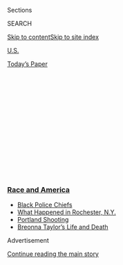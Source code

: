 <div id="app">

<div>

<div>

<div>

<div class="NYTAppHideMasthead css-1q2w90k e1suatyy0">

<div class="section css-ui9rw0 e1suatyy2">

<div class="css-eph4ug er09x8g0">

<div class="css-6n7j50">

</div>

<span class="css-1dv1kvn">Sections</span>

<div class="css-10488qs">

<span class="css-1dv1kvn">SEARCH</span>

</div>

[Skip to content](#site-content)[Skip to site
index](#site-index)

</div>

<div id="masthead-section-label" class="css-1wr3we4 eaxe0e00">

[U.S.](https://www.nytimes3xbfgragh.onion/section/us)

</div>

<div class="css-10698na e1huz5gh0">

</div>

</div>

<div id="masthead-bar-one" class="section hasLinks css-15hmgas e1csuq9d3">

<div class="css-uqyvli e1csuq9d0">

</div>

<div class="css-1uqjmks e1csuq9d1">

</div>

<div class="css-9e9ivx">

[](https://myaccount.nytimes3xbfgragh.onion/auth/login?response_type=cookie&client_id=vi)

</div>

<div class="css-1bvtpon e1csuq9d2">

[Today’s
Paper](https://www.nytimes3xbfgragh.onion/section/todayspaper)

</div>

</div>

</div>

</div>

<div data-aria-hidden="false">

<div id="site-content" data-role="main">

<div>

<div class="css-1aor85t" style="opacity:0.000000001;z-index:-1;visibility:hidden">

<div class="css-1hqnpie">

<div class="css-epjblv">

<span class="css-17xtcya">[U.S.](/section/us)</span><span class="css-x15j1o">|</span><span class="css-fwqvlz">Justice
Dept. to Open Investigation Into Kenosha
Shooting</span>

</div>

<div class="css-k008qs">

<div class="css-1iwv8en">

<span class="css-18z7m18"></span>

<div>

</div>

</div>

<span class="css-1n6z4y">https://nyti.ms/2Qmw9m6</span>

<div class="css-1705lsu">

<div class="css-4xjgmj">

<div class="css-4skfbu" data-role="toolbar" data-aria-label="Social Media Share buttons, Save button, and Comments Panel with current comment count" data-testid="share-tools">

  - 
  - 
  - 
  - 
    
    <div class="css-6n7j50">
    
    </div>

  - 
  - 

</div>

</div>

</div>

</div>

</div>

</div>

<div class="css-13pd83m">

<div class="css-l9svim">

### [<span class="css-pa1jbp"><span class="css-1rxm0ex">Race and</span><span class="css-1rxm0ex"> America</span></span>](https://www.nytimes3xbfgragh.onion/news-event/george-floyd-protests-minneapolis-new-york-los-angeles?name=styln-george-floyd&region=TOP_BANNER&block=storyline_menu_recirc&action=click&pgtype=Article&impression_id=a7969050-f52c-11ea-98f9-eba1273f4363&variant=undefined)

  - <span class="css-1qkutce">[Black Police
    Chiefs](https://www.nytimes3xbfgragh.onion/2020/09/11/us/black-police-chiefs-reform.html?name=styln-george-floyd&region=TOP_BANNER&block=storyline_menu_recirc&action=click&pgtype=Article&impression_id=a7969051-f52c-11ea-98f9-eba1273f4363&variant=undefined)</span>
  - <span class="css-1qkutce">[What Happened in Rochester,
    N.Y.](https://www.nytimes3xbfgragh.onion/2020/09/04/nyregion/rochester-police-daniel-prude.html?name=styln-george-floyd&region=TOP_BANNER&block=storyline_menu_recirc&action=click&pgtype=Article&impression_id=a7969052-f52c-11ea-98f9-eba1273f4363&variant=undefined)</span>
  - <span class="css-1qkutce">[Portland
    Shooting](https://www.nytimes3xbfgragh.onion/2020/08/30/us/portland-shooting-explained.html?name=styln-george-floyd&region=TOP_BANNER&block=storyline_menu_recirc&action=click&pgtype=Article&impression_id=a7969053-f52c-11ea-98f9-eba1273f4363&variant=undefined)</span>
  - <span class="css-1qkutce">[Breonna Taylor’s Life and
    Death](https://www.nytimes3xbfgragh.onion/2020/08/30/us/breonna-taylor-police-killing.html?name=styln-george-floyd&region=TOP_BANNER&block=storyline_menu_recirc&action=click&pgtype=Article&impression_id=a7969054-f52c-11ea-98f9-eba1273f4363&variant=undefined)</span>

</div>

</div>

<div id="top-wrapper" class="css-1sy8kpn">

<div id="top-slug" class="css-l9onyx">

Advertisement

</div>

[Continue reading the main
story](#after-top)

<div class="ad top-wrapper" style="text-align:center;height:100%;display:block;min-height:250px">

<div id="top" class="place-ad" data-position="top" data-size-key="top">

</div>

</div>

<div id="after-top">

</div>

</div>

<div>

<div id="sponsor-wrapper" class="css-1hyfx7x">

<div id="sponsor-slug" class="css-19vbshk">

Supported by

</div>

[Continue reading the main
story](#after-sponsor)

<div id="sponsor" class="ad sponsor-wrapper" style="text-align:center;height:100%;display:block">

</div>

<div id="after-sponsor">

</div>

</div>

<div class="css-186x18t">

</div>

<div class="css-1vkm6nb ehdk2mb0">

# Justice Dept. to Open Investigation Into Kenosha Shooting

</div>

Protesters have poured into the Wisconsin city’s streets after the
shooting of Jacob Blake, a Black father who was partially paralyzed
after a white officer fired at him in front of his children.

![<span class="css-16f3y1r e13ogyst0">Unrest in Kenosha, Wis., continued
after the police shooting of Jacob Blake, a Black resident. Peaceful
demonstrations earlier in the day gave way to chaos as law enforcement
faced off with
protesters.</span><span class="css-cch8ym"><span class="css-1dv1kvn">Credit</span><span class="css-cnj6d5 e1z0qqy90" itemprop="copyrightHolder"><span class="css-1ly73wi e1tej78p0">Credit...</span><span>Stephen
Maturen/Reuters</span></span></span>](https://static01.graylady3jvrrxbe.onion/images/2020/08/26/us/26hpkenosha/26hpkenosha-videoSixteenByNine3000.jpg)

<div class="css-18e8msd">

<div class="css-pdw9fk epjyd6m0">

<div class="css-1txwxcy ey68jwv0" data-aria-hidden="true">

[![Julie
Bosman](https://static01.graylady3jvrrxbe.onion/images/2018/11/09/multimedia/author-julie-bosman/author-julie-bosman-thumbLarge.png
"Julie Bosman")](https://www.nytimes3xbfgragh.onion/by/julie-bosman)[![Sarah
Mervosh](https://static01.graylady3jvrrxbe.onion/images/2018/07/18/multimedia/author-sarah-mervosh/author-sarah-mervosh-thumbLarge-v3.png
"Sarah Mervosh")](https://www.nytimes3xbfgragh.onion/by/sarah-mervosh)

</div>

<div class="css-1baulvz">

By [<span class="css-1baulvz" itemprop="name">Julie
Bosman</span>](https://www.nytimes3xbfgragh.onion/by/julie-bosman) and
[<span class="css-1baulvz last-byline" itemprop="name">Sarah
Mervosh</span>](https://www.nytimes3xbfgragh.onion/by/sarah-mervosh)

</div>

</div>

  - 
    
    <div class="css-ld3wwf e16638kd2">
    
    Published Aug. 26, 2020Updated Sept. 8,
    2020
    
    </div>

  - 
    
    <div class="css-4xjgmj">
    
    <div class="css-pvvomx" data-role="toolbar" data-aria-label="Social Media Share buttons, Save button, and Comments Panel with current comment count" data-testid="share-tools">
    
      - 
      - 
      - 
      - 
        
        <div class="css-6n7j50">
        
        </div>
    
      - 
      - 
    
    </div>
    
    </div>

</div>

</div>

<div class="section meteredContent css-1r7ky0e" name="articleBody" itemprop="articleBody">

<div class="css-1fanzo5 StoryBodyCompanionColumn">

<div class="css-53u6y8">

KENOSHA, Wis. — The Justice Department on Wednesday announced a civil
rights investigation into the [police
shooting](https://www.nytimes3xbfgragh.onion/2020/09/08/us/salt-lake-city-autism-shooting.html)
of a Black man in Kenosha, Wis., as new details emerged in the case, a
white teenager who confronted
[demonstrators](https://www.nytimes3xbfgragh.onion/2020/09/02/upshot/trump-democratic-cities.html)
was arrested in connection with two deaths, and protests spread to
athletes in three pro sports leagues.

Protesters have poured into Kenosha’s streets to decry the shooting of
Jacob Blake, a Black father who was partially paralyzed after a white
officer fired at him in front of his children. The authorities released
new details of the case on Wednesday that gave a clearer picture of why
police officers confronted Mr. Blake, who they said had a knife.

Amid the ire over the shooting of Mr. Blake, some in Kenosha have
torched buildings, and the authorities have fired tear gas in an effort
to clear the streets. Counterprotesters have also emerged, and gunfire
broke out along one crowded, dark street late Tuesday, sending
bystanders fleeing into parking lots and screaming in terror.

</div>

</div>

<div>

</div>

<div class="css-1fanzo5 StoryBodyCompanionColumn">

<div class="css-53u6y8">

The violence that broke out came as demonstrators scuffled with a group
of men carrying long guns who said they were protecting the area from
looting. The authorities were investigating whether the white teenager
who was arrested on Wednesday, identified as Kyle Rittenhouse, 17, was
part of a vigilante group. His social media accounts appeared to show an
intense affinity for guns, law enforcement and [President
Trump](https://www.buzzfeednews.com/article/ellievhall/kenosha-suspect-kyle-rittenhouse-trump-rally).
(The Trump campaign said Mr. Rittenhouse “had nothing to do” with the
president’s re-election effort.)

</div>

</div>

<div class="css-1fanzo5 StoryBodyCompanionColumn">

<div class="css-53u6y8">

The fatal shooting followed a tense night of standoffs between the
police and demonstrators and escalated a situation that had drawn the
attention of Mr. Trump, who is in the third day of the Republican
National Convention and has sought to portray Democratic cities as rife
with violence and crime.

Protests over the shooting of Mr. Blake also expanded to sports, where
the [N.B.A. postponed multiple playoff
games](https://www.nytimes3xbfgragh.onion/2020/08/26/sports/basketball/nba-boycott-bucks-magic-blake-shooting.html)
on Wednesday after the Milwaukee Bucks boycotted their matchup with the
Orlando Magic. The athletes’ protests [quickly
spread](https://www.nytimes3xbfgragh.onion/2020/08/26/sports/basketball/nba-boycott-bucks-magic-blake-shooting.html)to
Major League Baseball, the W.N.B.A., Major League Soccer and the
professional tennis tour.

Mr. Rittenhouse was arrested in Antioch, Ill., and faces a charge of
first-degree intentional homicide, according to a court document from
Lake County, Ill. Antioch is about 30 minutes southwest of Kenosha, just
over the Illinois line. Two men, a 26-year-old and a 36-year-old from
Kenosha County, were killed, the authorities said, and a third person
was injured.

Kenosha has become the latest flashpoint in a summer of unrest that
began with the police killing of George Floyd in Minneapolis and set off
soul searching across the country as well as protests, some of which
have turned violent.

</div>

</div>

<div class="css-1fanzo5 StoryBodyCompanionColumn">

<div class="css-53u6y8">

Mr. Trump [tweeted on
Wednesday](https://twitter.com/realDonaldTrump/status/1298671451030073344?s=20)
that he planned to deploy federal law enforcement officials to Kenosha
and that Gov. Tony Evers, a Democrat, had agreed to the help.

“I will be sending federal law enforcement and the National Guard to
Kenosha, WI to restore LAW and ORDER\!” he wrote on Twitter. He also
wrote: “We will NOT stand for looting, arson, violence, and lawlessness
on American streets,”

Mr. Trump is fighting for support in swing states like Wisconsin, which
had surprised many in 2016 by giving him its electoral votes.

Mr. Trump’s campaign also issued a statement distancing itself from Mr.
Rittenhouse, saying he had “nothing to do with our campaign.”

</div>

</div>

<div class="css-79elbk" data-testid="photoviewer-wrapper">

<div class="css-z3e15g" data-testid="photoviewer-wrapper-hidden">

</div>

<div class="css-1a48zt4 ehw59r15" data-testid="photoviewer-children">

![<span class="css-16f3y1r e13ogyst0" data-aria-hidden="true">Two
members of the Wisconsin National Guard talk to a police officer, left,
during a third night of unrest following the shooting of Jacob Blake by
police officers, in Kenosha, Wis.,
Tuesday.</span><span class="css-cnj6d5 e1z0qqy90" itemprop="copyrightHolder"><span class="css-1ly73wi e1tej78p0">Credit...</span><span>Tannen
Maury/EPA, via
Shutterstock</span></span>](https://static01.graylady3jvrrxbe.onion/images/2020/08/26/us/26WISCONSIN-natlguard/merlin_176187774_197b2e73-0af1-413b-8f91-97cd084cb5cc-articleLarge.jpg?quality=75&auto=webp&disable=upscale)

</div>

</div>

<div class="css-1fanzo5 StoryBodyCompanionColumn">

<div class="css-53u6y8">

Mr. Evers on Wednesday announced that his office was sending more
members of the Wisconsin National Guard to Kenosha — the numbers have
grown to 500 from about 125 earlier in the week — as protests have
intensified. On Tuesday, Mr. Evers declined federal assistance from the
White House, his office said, but additional conversations took place on
Wednesday.

It was uncertain what federal assistance Mr. Evers had been offered and
details of any federal involvement were uncertain late Wednesday, though
an official in Mr. Evers’s office indicated that some level of help had
been accepted.

</div>

</div>

<div class="css-1fanzo5 StoryBodyCompanionColumn">

<div class="css-53u6y8">

“The federal government is planning to assist in facilitating
conversations with other state partners and provide F.B.I. support to
our state response,” Britt Cudaback, Mr. Evers’s deputy communications
director, said in a written statement.

Officials on Wednesday for the first time identified the Kenosha police
officer who fired at Mr. Blake as Rusten Sheskey, who has been with the
department for seven years. Officer Sheskey and two other officers who
were present at the shooting have been placed on administrative leave as
the Wisconsin Division of Criminal Investigation investigates the case,
which officials provided new details of on Wednesday evening.

Officers were responding to a domestic complaint on Sunday afternoon
when they attempted to arrest Mr. Blake, state officials said. They used
a Taser on Mr. Blake but it failed to stop him, and Officer Sheskey then
fired his gun seven times into Mr. Blake’s back.

According to state officials, Mr. Blake admitted that he possessed a
knife; a knife was later recovered from the driver’s-side floorboard of
Mr. Blake’s car. There were no other weapons in the vehicle.

The Wisconsin attorney general, Josh Kaul, said he could not comment on
the role of the knife or whether officers instructed Mr. Blake to drop
it before the officer opened fire.

Ben Crump, a lawyer for Mr. Blake’s family, said in a statement that Mr.
Blake had not posed any threat to police officers on Sunday, and denied
that he was carrying a knife. “Jacob did nothing to provoke police,” Mr.
Crump said. “He was a great father and was only intending to get his
children out of a volatile situation.”

Michael D. Graveley, the Kenosha County district attorney, said the
prosecutor’s office would decide whether criminal charges were warranted
once the Wisconsin Division of Criminal Investigation completes its
inquiry. “I ask for as much patience as our times allow,” he said.

</div>

</div>

<div class="css-1fanzo5 StoryBodyCompanionColumn">

<div class="css-53u6y8">

Until Wednesday, much of what was known of the shooting was from video
footage taken by a neighbor that showed Mr. Blake being shot in the back
as he tried to get into his car.

Kenosha officials vowed not to let the violence that has unfolded since
Sunday continue. They announced that a curfew, which has been moved up
to 7 p.m., would extend through the weekend. “It’s something we have to
do,” Sheriff David Beth said.

</div>

</div>

![<span class="css-16f3y1r e13ogyst0">The Wisconsin Division of Criminal
Investigation will lead the inquiry into the shooting of Jacob Blake as
part of a standard process by the state, Kenosha’s police chief
said.</span>](https://static01.graylady3jvrrxbe.onion/images/2020/08/26/us/politics/26wisconsin-police-chief-image/26wisconsin-police-chief-image-videoSixteenByNine3000.png)

<div class="css-1fanzo5 StoryBodyCompanionColumn">

<div class="css-53u6y8">

On Tuesday night, loosely organized demonstrations had taken place in a
shifting, hourslong standoff between the police and protesters. Early in
the night, protesters assembled outside a newly erected metal barrier
protecting a county courthouse downtown and threw water bottles, rocks
and fireworks at officers.

The police responded with tear gas and rubber bullets, repeatedly
warning the crowd through a bullhorn that they were violating the city
curfew of 8 p.m. and risking arrest. The crowd was eventually forced out
of the park with tear gas and onto city streets, where the standoff
continued.

Many protesters left the area, but others lingered and walked to a gas
station several blocks away. There, a group of men with guns stood
outside, promising to protect the property and verbally sparring with
the arriving protesters. As the night stretched on, the gas station
became a tense gathering spot, with bystanders watching from parked cars
and people milling around in the street, arguing and occasionally
shoving one another.

Police officers had crept closer to the area in armored trucks, urging
the people who were still there to go home.

</div>

</div>

<div class="css-1fanzo5 StoryBodyCompanionColumn">

<div class="css-53u6y8">

Then, near midnight, shots rang out.

Video footage from the scene of the shooting appears to show Mr.
Rittenhouse running and then firing his gun, striking a man in the head.
He then flees and is chased by bystanders before tripping, falling to
the ground and shooting another man.

“I’ve had people saying, ‘Why don’t you deputize citizens?’” Sheriff
Beth said. “This is why you don’t deputize citizens with guns to protect
Kenosha.”

The protests of the shooting of Mr. Blake have reverberated far beyond
Kenosha: Demonstrators in other cities have chanted his name, and
protests in cities like Madison, Wis., have intensified since the police
shooting.

In Florida, the N.B.A. postponement was an extraordinary escalation of
how players have demonstrated for social causes this season, with
numerous athletes speaking out against systemic racism and police
brutality.

The boycott was quickly followed by the postponement of two more N.B.A.
playoff games scheduled for Wednesday night, and other leagues also took
notice: W.N.B.A. players refused to play in their games and two Major
League Baseball games were called off because athletes chose not to
participate.

“WE DEMAND CHANGE,” the Los Angeles Lakers superstar [LeBron James wrote
on Twitter](https://twitter.com/KingJames/status/1298721240748711936).
“SICK OF
IT.”

</div>

</div>

<div class="css-79elbk" data-testid="photoviewer-wrapper">

<div class="css-z3e15g" data-testid="photoviewer-wrapper-hidden">

</div>

<div class="css-1a48zt4 ehw59r15" data-testid="photoviewer-children">

<div class="css-1xdhyk6 erfvjey0">

<span class="css-1ly73wi e1tej78p0">Image</span>

<div class="css-zjzyr8">

<div data-testid="lazyimage-container" style="height:257.77777777777777px">

</div>

</div>

</div>

<span class="css-16f3y1r e13ogyst0" data-aria-hidden="true">Black Lives
Matter supporters march through Kenosha Tuesday during unrest following
the police shooting of Jacob
Blake.</span><span class="css-cnj6d5 e1z0qqy90" itemprop="copyrightHolder"><span class="css-1ly73wi e1tej78p0">Credit...</span><span>Alyssa
Schukar for The New York Times</span></span>

</div>

</div>

<div class="css-1fanzo5 StoryBodyCompanionColumn">

<div class="css-53u6y8">

The postponement also affected first-round games between the Lakers and
the Portland Trail Blazers, and between the Oklahoma City Thunder and
the Houston Rockets.

</div>

</div>

<div class="css-1fanzo5 StoryBodyCompanionColumn">

<div class="css-53u6y8">

Players from the Boston Celtics and the Toronto Raptors said on
Wednesday that they were considering boycotting the first game of their
series on Thursday night, and that some had raised the possibility of
leaving the N.B.A.’s restricted site at Walt Disney World near Orlando,
Fla., where the league is playing out its season in quarantine because
of the coronavirus pandemic.

Julie Bosman reported from Kenosha, and Sarah Mervosh from New York.
Marc Stein and Sopan Deb contributed reporting from Lake Buena Vista,
Fla., Katie Benner from Washington, and Annie Karni from North Haven,
Maine. Sheelagh McNeill contributed research.

</div>

</div>

<div>

</div>

</div>

<div>

</div>

<div>

</div>

<div>

</div>

<div>

<div id="bottom-wrapper" class="css-1ede5it">

<div id="bottom-slug" class="css-l9onyx">

Advertisement

</div>

[Continue reading the main
story](#after-bottom)

<div id="bottom" class="ad bottom-wrapper" style="text-align:center;height:100%;display:block;min-height:90px">

</div>

<div id="after-bottom">

</div>

</div>

</div>

</div>

</div>

## Site Index

<div>

</div>

## Site Information Navigation

  - [© <span>2020</span> <span>The New York Times
    Company</span>](https://help.nytimes3xbfgragh.onion/hc/en-us/articles/115014792127-Copyright-notice)

<!-- end list -->

  - [NYTCo](https://www.nytco.com/)
  - [Contact
    Us](https://help.nytimes3xbfgragh.onion/hc/en-us/articles/115015385887-Contact-Us)
  - [Work with us](https://www.nytco.com/careers/)
  - [Advertise](https://nytmediakit.com/)
  - [T Brand Studio](http://www.tbrandstudio.com/)
  - [Your Ad
    Choices](https://www.nytimes3xbfgragh.onion/privacy/cookie-policy#how-do-i-manage-trackers)
  - [Privacy](https://www.nytimes3xbfgragh.onion/privacy)
  - [Terms of
    Service](https://help.nytimes3xbfgragh.onion/hc/en-us/articles/115014893428-Terms-of-service)
  - [Terms of
    Sale](https://help.nytimes3xbfgragh.onion/hc/en-us/articles/115014893968-Terms-of-sale)
  - [Site
    Map](https://spiderbites.nytimes3xbfgragh.onion)
  - [Help](https://help.nytimes3xbfgragh.onion/hc/en-us)
  - [Subscriptions](https://www.nytimes3xbfgragh.onion/subscription?campaignId=37WXW)

</div>

</div>

</div>

</div>
